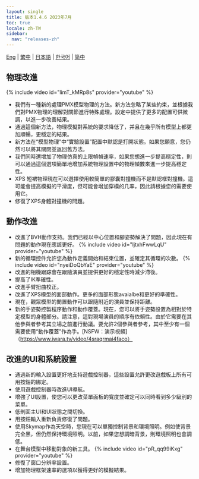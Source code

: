 ```yaml
---
layout: single
title: 版本1.4.6 2023年7月
toc: true
locale: zh-TW
sidebar:
  nav: "releases-zh"
---
```

[Eng](/dancexr/releases/1.4.6) | [繁中](/tw/dancexr/releases/1.4.6) | [日本語](/jp/dancexr/releases/1.4.6) | [한국어](/kr/dancexr/releases/1.4.6) | [简中](/zh/dancexr/releases/1.4.6)


## 物理改進
{% include video id="limT_kMRp8s" provider="youtube" %}
* 我們有一種新的處理PMX模型物理的方法。新方法忽略了某些約束，並根據我們對PMX物理的理解對關節進行特殊處理。設定中提供了更多的配置可供微調，以進一步改善結果。
* 通過這個新方法，物理模擬對系統的要求降低了，并且在幾乎所有模型上都更加順暢，更穩定的結果。
* 新方法在“模型物理”中“實驗設置”配置中默認是打開狀態。如果您願意，您仍然可以將其關閉並返回舊方法。
* 我們同時還增加了物理仿真的上限幀幀速率，如果您想進一步提高穩定性，則可以通過這個選項簡單地增加系統物理設置中的物理幀數來進一步提高穩定性。
* XPS 短裙物理現在可以選擇使用較簡單的膠囊對撞機而不是默認框對撞機。這可能會提高模擬的平滑度，但可能會增加穿模的几率，因此請根據您的需要使用它。
* 修復了XPS身體對撞機的問題。


## 動作改進
* 改進了BVH動作支持。我們已經以中心位置和腳姿勢解決了問題，因此現在有問題的動作現在應該更好。
{% include video id="IjtxhFwwLqU" provider="youtube" %}
* 新的循環控件允許您為動作定義開始和結束位置，並確定其循環的次數。
{% include video id="nyeiDoQbYaE" provider="youtube" %}
* 改進的相機跟踪會在跟隨演員並提供更好的穩定性時減少滯後。
* 提高了IK準確性。
* 改進手臂扭曲校正。
* 改進了XPS模型的面部動作。更多的面部形態avaialbe和更好的準確性。
* 現在，觀眾模型的閒置動作可以跟隨附近的演員並保持距離。
* 新的手姿勢控製程序動作和動作覆蓋。現在，您可以將手姿勢設置為相對於特定模型的身體部分。請注意，這對現場演員的順序有依賴性。由於它需要在其他參與者參考其立場之前進行動議。要允許2個參與者參考，其中至少有一個需要使用“動作覆蓋”作為手。[NSFW：演示視頻]（https://www.iwara.tv/video/4sraqrmai4faco）

## 改進的UI和系統設置
* 通過新的輸入設置更好地支持遊戲控制器，這些設置允許更改遊戲板上所有可用按鈕的綁定。
* 使用遊戲控制器時改進UI導航。
* 增強了UI設置，使您可以更改菜單面板的寬度並確定可以同時看到多少級別的菜單。
* 低剖面主UI和UI狀態之間切換。
* 用按鈕輸入重新負責修復了問題。
* 使用Skymap作為天空時，您現在可以單獨控制背景和環境照明。例如使背景完全黑，但仍然保持環境照明。以前，如果您想調暗背景，則環境照明也會調低。
* 在舞台模型中移動對象的新工具。
{% include video id="pR_qq99iKxg" provider="youtube" %}
* 修復了窗口分辨率設置。
* 增加物理框架速率的選項以獲得更好的模擬結果。